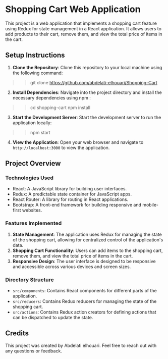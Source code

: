 # Shopping Cart Web Application

This project is a web application that implements a shopping cart feature using Redux for state management in a React application. It allows users to add products to their cart, remove them, and view the total price of items in the cart.

## Setup Instructions

1. **Clone the Repository**: Clone this repository to your local machine using the following command:

>>git clone https://github.com/abdelati-elhouari/Shopping-Cart


2. **Install Dependencies**: Navigate into the project directory and install the necessary dependencies using npm :

>>cd shopping-cart
>>npm install


3. **Start the Development Server**: Start the development server to run the application locally:

>>npm start


4. **View the Application**: Open your web browser and navigate to `http://localhost:3000` to view the application.

## Project Overview

### Technologies Used
- React: A JavaScript library for building user interfaces.
- Redux: A predictable state container for JavaScript apps.
- React Router: A library for routing in React applications.
- Bootstrap: A front-end framework for building responsive and mobile-first websites.

### Features Implemented
1. **State Management**: The application uses Redux for managing the state of the shopping cart, allowing for centralized control of the application's data.
2. **Shopping Cart Functionality**: Users can add items to the shopping cart, remove them, and view the total price of items in the cart.
3. **Responsive Design**: The user interface is designed to be responsive and accessible across various devices and screen sizes.

### Directory Structure
- `src/components`: Contains React components for different parts of the application.
- `src/reducers`: Contains Redux reducers for managing the state of the shopping cart.
- `src/actions`: Contains Redux action creators for defining actions that can be dispatched to update the state.

## Credits
This project was created by Abdelati elhouari. Feel free to reach out with any questions or feedback.

